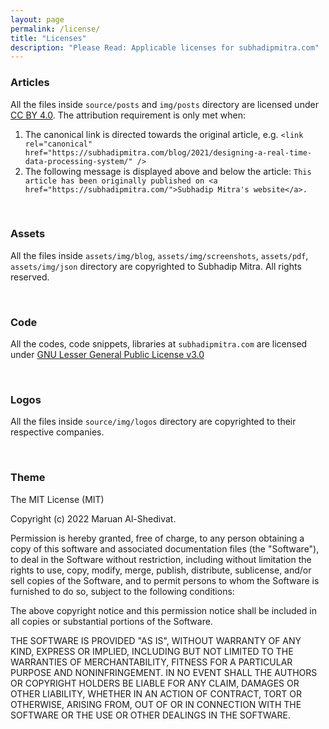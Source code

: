 ```yaml
---
layout: page
permalink: /license/
title: "Licenses"
description: "Please Read: Applicable licenses for subhadipmitra.com"
---
```


### Articles

All the files inside `source/posts` and `img/posts` directory are licensed under
[CC BY 4.0](https://creativecommons.org/licenses/by/4.0/). The attribution requirement is only met when:

1. The canonical link is directed towards the original article, e.g.
   `<link rel="canonical" href="https://subhadipmitra.com/blog/2021/designing-a-real-time-data-processing-system/" />`
2. The following message is displayed above and below the article:
   `This article has been originally published on <a href="https://subhadipmitra.com/">Subhadip Mitra's website</a>.`

<br />

### Assets

All the files inside `assets/img/blog`, `assets/img/screenshots`, `assets/pdf`, `assets/img/json` directory are copyrighted to Subhadip Mitra. All rights reserved.


<br />

### Code

All the codes, code snippets, libraries at `subhadipmitra.com` are licensed under [GNU Lesser General Public License v3.0](https://www.gnu.org/licenses/lgpl-3.0.en.html)

<br />


### Logos

All the files inside `source/img/logos` directory are copyrighted to their respective companies.

<br />


### Theme

The MIT License (MIT)

Copyright (c) 2022 Maruan Al-Shedivat.

Permission is hereby granted, free of charge, to any person obtaining a copy of
this software and associated documentation files (the "Software"), to deal in
the Software without restriction, including without limitation the rights to
use, copy, modify, merge, publish, distribute, sublicense, and/or sell copies of
the Software, and to permit persons to whom the Software is furnished to do so,
subject to the following conditions:

The above copyright notice and this permission notice shall be included in all
copies or substantial portions of the Software.

THE SOFTWARE IS PROVIDED "AS IS", WITHOUT WARRANTY OF ANY KIND, EXPRESS OR
IMPLIED, INCLUDING BUT NOT LIMITED TO THE WARRANTIES OF MERCHANTABILITY, FITNESS
FOR A PARTICULAR PURPOSE AND NONINFRINGEMENT. IN NO EVENT SHALL THE AUTHORS OR
COPYRIGHT HOLDERS BE LIABLE FOR ANY CLAIM, DAMAGES OR OTHER LIABILITY, WHETHER
IN AN ACTION OF CONTRACT, TORT OR OTHERWISE, ARISING FROM, OUT OF OR IN
CONNECTION WITH THE SOFTWARE OR THE USE OR OTHER DEALINGS IN THE SOFTWARE.